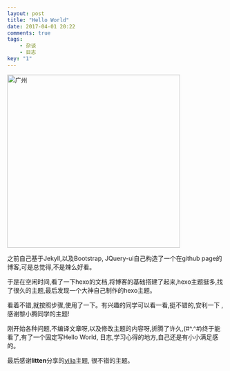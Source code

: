 ```yaml
---
layout: post
title: "Hello World"
date: 2017-04-01 20:22
comments: true
tags: 
	- 杂谈 
	- 日志
key: "1"
---
```


<img src="http://oxoz3bzmd.bkt.clouddn.com/18-2-27/9257867.jpg-picture" alt="广州" width="400">
<!-- ![广州](http://oxoz3bzmd.bkt.clouddn.com/18-2-27/9257867.jpg-picture) -->

之前自己基于Jekyll,以及Bootstrap, JQuery-ui自己构造了一个在github page的博客,可是总觉得,不是辣么好看。

于是在空闲时间,看了一下hexo的文档,将博客的基础搭建了起来,hexo主题挺多,找了很久的主题,最后发现一个大神自己制作的hexo主题。

看着不错,就按照步骤,使用了一下。有兴趣的同学可以看一看,挺不错的,安利一下 ,感谢黎小腾同学的主题!

刚开始各种问题,不编译文章呀,以及修改主题的内容呀,折腾了许久,(#^.^#)终于能看了,有了一个固定写Hello World, 日志,学习心得的地方,自己还是有小小满足感的。

最后感谢**litten**分享的[yilia](https://github.com/litten/hexo-theme-yilia)主题, 很不错的主题。




